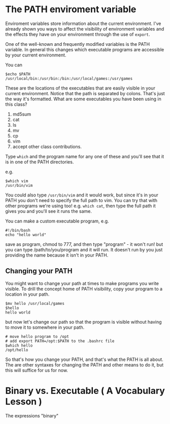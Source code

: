 # The PATH enviroment variable

Enviroment variables store information about the current environment. I've already shown you ways to affect the visibility of environment variables and the effects they have on your environment through the use of `export`. 

One of the well-known and frequently modified variables is the PATH variable. In general this changes which executable programs are accessible by your current environment.

You can 

```
$echo $PATH
/usr/local/bin:/usr/bin:/bin:/usr/local/games:/usr/games
```

These are the locations of the executables that are easily visible in your current environment. Notice that the path is separated by colons. That's just the way it's formatted. What are some executables you have been using in this class?

1. md5sum
2. cat
3. ls
4. mv
5. cp
6. vim
7. accept other class contributions.

Type `which` and the program name for any one of these and you'll see that it is in one of the PATH directories.

e.g.
```
$which vim
/usr/bin/vim
```

You could also type `/usr/bin/vim` and it would work, but since it's in your PATH you don't need to specify the full path to vim. You can try that with other programs we're using too! e.g. `which cat`, then type the full path it gives you and you'll see it runs the same. 

You can make a custom executable program, e.g.

```
#!/bin/bash
echo "hello world"
```
save as program, chmod to 777, and then type "program" - it won't run! but you can type /path/to/you/program and it will run. It doesn't run by you just providing the name because it isn't in your PATH.

## Changing your PATH
You might want to change your path at times to make programs you write  visible. To drill the concept home of PATH visibility, copy your program to a location in your path.

```
$mv hello /usr/local/games
$hello
hello world
```

but now let's change our path so that the program is visible without having to move it to somewhere in your path.

```
# move hello program to /opt
# add export PATH=/opt:$PATH to the .bashrc file
$which hello
/opt/hello
```

So that's how you change your PATH, and that's what the PATH is all about. The are other syntaxes for changing the PATH and other means to do it, but this will suffice for us for now.

# Binary vs. Executable ( A Vocabulary Lesson )
The expressions "binary"
